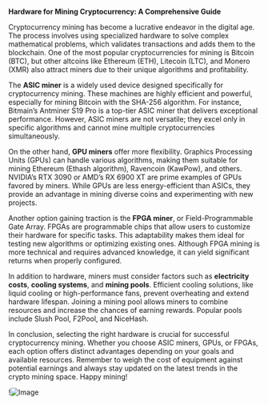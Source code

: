 **Hardware for Mining Cryptocurrency: A Comprehensive Guide**

Cryptocurrency mining has become a lucrative endeavor in the digital age. The process involves using specialized hardware to solve complex mathematical problems, which validates transactions and adds them to the blockchain. One of the most popular cryptocurrencies for mining is Bitcoin (BTC), but other altcoins like Ethereum (ETH), Litecoin (LTC), and Monero (XMR) also attract miners due to their unique algorithms and profitability.

The **ASIC miner** is a widely used device designed specifically for cryptocurrency mining. These machines are highly efficient and powerful, especially for mining Bitcoin with the SHA-256 algorithm. For instance, Bitmain’s Antminer S19 Pro is a top-tier ASIC miner that delivers exceptional performance. However, ASIC miners are not versatile; they excel only in specific algorithms and cannot mine multiple cryptocurrencies simultaneously.

On the other hand, **GPU miners** offer more flexibility. Graphics Processing Units (GPUs) can handle various algorithms, making them suitable for mining Ethereum (Ethash algorithm), Ravencoin (KawPow), and others. NVIDIA’s RTX 3090 or AMD’s RX 6900 XT are prime examples of GPUs favored by miners. While GPUs are less energy-efficient than ASICs, they provide an advantage in mining diverse coins and experimenting with new projects.

Another option gaining traction is the **FPGA miner**, or Field-Programmable Gate Array. FPGAs are programmable chips that allow users to customize their hardware for specific tasks. This adaptability makes them ideal for testing new algorithms or optimizing existing ones. Although FPGA mining is more technical and requires advanced knowledge, it can yield significant returns when properly configured.

In addition to hardware, miners must consider factors such as **electricity costs**, **cooling systems**, and **mining pools**. Efficient cooling solutions, like liquid cooling or high-performance fans, prevent overheating and extend hardware lifespan. Joining a mining pool allows miners to combine resources and increase the chances of earning rewards. Popular pools include Slush Pool, F2Pool, and NiceHash.

In conclusion, selecting the right hardware is crucial for successful cryptocurrency mining. Whether you choose ASIC miners, GPUs, or FPGAs, each option offers distinct advantages depending on your goals and available resources. Remember to weigh the cost of equipment against potential earnings and always stay updated on the latest trends in the crypto mining space. Happy mining! 

!![Image](https://github.com/user-attachments/assets/b6e7b7a2-655e-4d44-8baa-20c566a3cb65)